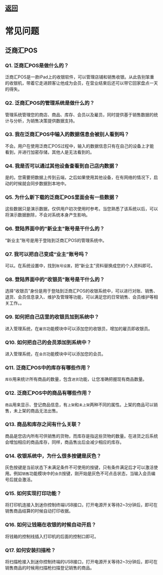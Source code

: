 ## [返回](index.html) 

# 常见问题
## 泛商汇POS


### Q1. 泛商汇POS是做什么的？
泛商汇POS是一款iPad上的收银软件，可以管理店铺和销售收银。从此告别笨重的收银机，带着它走进顾客让他成为会员，在营业结束后还可以带它回家盘点一天的得失。

### Q2. 泛商汇POS的管理系统是做什么的？
管理系统管理您的商店、商品、库存、会员以及雇员，同时提供基于销售数据的统计与分析，为销售决策提供数据支持。

### Q3. 我在泛商汇POS中输入的数据信息会被别人看到吗？
不会。用户在使用泛商汇POS过程中，输入的数据信息只有在自己的设备上才能看到，并进行加密存储，其他人是无法看到的。

### Q4. 我是否可以通过其他设备查看到自己店内数据？
是的。您需要把数据上传到云端，之后如果使用其他设备，在有网络的情况下，启动的时候就会同步数据到本地中。

### Q5. 为什么新下载的泛商汇POS里面会有一些数据？
这些数据只是演示数据，仅供用户初次使用时参考。当您熟悉了该系统以后，可以将演示数据删除，不会对系统本身产生影响。

### Q6. 登陆界面中的"新业主"账号是干什么的？
“新业主”账号是用于登陆到泛商汇POS的管理系统中。

### Q7. 我可以把自己变成“业主”账号吗？
可以。在系统设置中，找到`账号设置`，把“新业主”资料替换成您的个人资料即可。

### Q8. 登陆界面中的"收银员"账号是干什么的？
选择“收银员”身份是用于登陆到泛商汇POS的收银系统中，可以进行对账、销售、退货、会员信息录入、维护及管理等功能，可以满足您的日常销售、会员维护等相关工作。。

### Q9. 如何把自己店里的收银员加到系统中？
进入管理系统，在`雇员`功能模块中可以添加您的收银员，增加的雇员即收银员。

### Q10. 如何把自己的会员添加到系统中？
进入管理系统，在`会员`功能模块中可以添加您的会员。

### Q11. 泛商汇POS中的库存有哪些作用？
`库存`用来统计所有商品的数量，包含`进货`功能，让您准确把握现有商品数量。

### Q12. 泛商汇POS中的商品有哪些作用？
`商品`用来显示、登记商品信息，有`上架`和`未上架`两种不同的属性。上架的商品可以销售，未上架的商品无法出售。

### Q13. 商品和库存之间有什么关联？
商品是您店内所有可供销售的货物，而库存是指这些货物的数量。在进货之后系统会增加相应的商品库存，同样，商品售出后会减少相应的库存。

### Q14. 收银系统中，为什么很多按键是灰色？
灰色按键是当前状态下未满足条件不可使用的按键，只有条件满足后才可以激活使用。例如`销售`功能模块中的`会员`按键，刚开始是灰色不可点击状态，当输入会员编号后就会激活。

### Q15. 如何实现打印功能？
将打印机连接入到迷你控制终端USB接口，打开电源开关等待2~3分钟后，即可在销售商品结算的时候自动打印收据。

### Q16. 如何让钱箱在收银的时候自动开启？
将钱箱的控制线插入打印机的后面的控制口即可。

### Q17. 如何安装扫描枪？
将扫描枪接入到迷你控制终端的USB接口，打开电源开关等待2~3分钟后，即可在销售商品的时候用扫描枪扫描登记销售的商品。
